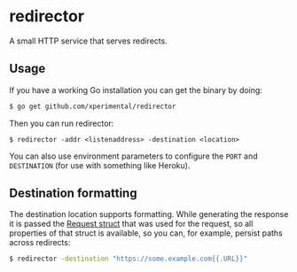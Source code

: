 # redirector

A small HTTP service that serves redirects.

## Usage

If you have a working Go installation you can get the binary by doing:

```bash
$ go get github.com/xperimental/redirector
```

Then you can run redirector:

```
$ redirector -addr <listenaddress> -destination <location>
```

You can also use environment parameters to configure the `PORT` and `DESTINATION` (for use with something like Heroku).

## Destination formatting

The destination location supports formatting. While generating the response it is passed the [Request struct](https://golang.org/pkg/net/http/#Request) that was used for the request, so all properties of that struct is available, so you can, for example, persist paths across redirects:

```bash
$ redirector -destination "https://some.example.com{{.URL}}"
```
